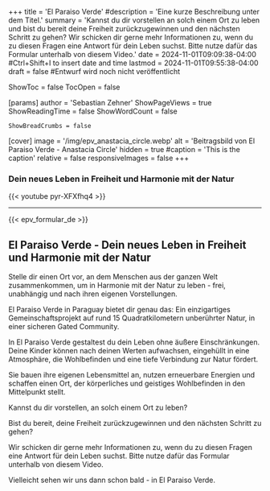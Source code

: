 +++
title = 'El Paraiso Verde'
#description = 'Eine kurze Beschreibung unter dem Titel.'
summary = 'Kannst du dir vorstellen an solch einem Ort zu leben und bist du bereit deine Freiheit zurückzugewinnen und den nächsten Schritt zu gehen? Wir schicken dir gerne mehr Informationen zu, wenn du zu diesen Fragen eine Antwort für dein Leben suchst. Bitte nutze dafür das Formular unterhalb von diesem Video.'
date = 2024-11-01T09:09:38-04:00 #Ctrl+Shift+I to insert date and time
lastmod = 2024-11-01T09:55:38-04:00
draft = false #Entwurf wird noch nicht veröffentlicht

ShowToc = false
TocOpen = false

[params]
    author = 'Sebastian Zehner'
    ShowPageViews = true
    ShowReadingTime = false
    ShowWordCount = false

    ShowBreadCrumbs = false

[cover]
    image = '/img/epv_anastacia_circle.webp'
    alt = 'Beitragsbild von El Paraiso Verde - Anastacia Circle'
    hidden = true
    #caption = 'This is the caption'
    relative = false
    responsiveImages = false
+++

### Dein neues Leben in Freiheit und Harmonie mit der Natur

{{< youtube pyr-XFXfhq4 >}}

---

{{< epv_formular_de >}}

## El Paraiso Verde - Dein neues Leben in Freiheit und Harmonie mit der Natur

Stelle dir einen Ort vor, an dem Menschen aus der ganzen Welt zusammenkommen, um in Harmonie mit der Natur zu leben - frei, unabhängig und nach ihren eigenen Vorstellungen.

El Paraiso Verde in Paraguay bietet dir genau das: Ein einzigartiges Gemeinschaftsprojekt auf rund 15 Quadratkilometern unberührter Natur, in einer sicheren Gated Community.

In El Paraiso Verde gestaltest du dein Leben ohne äußere Einschränkungen. Deine Kinder können nach deinen Werten aufwachsen, eingehüllt in eine Atmosphäre, die Wohlbefinden und eine tiefe Verbindung zur Natur fördert.

Sie bauen ihre eigenen Lebensmittel an, nutzen erneuerbare Energien und schaffen einen Ort, der körperliches und geistiges Wohlbefinden in den Mittelpunkt stellt.

Kannst du dir vorstellen, an solch einem Ort zu leben?

Bist du bereit, deine Freiheit zurückzugewinnen und den nächsten Schritt zu gehen?

Wir schicken dir gerne mehr Informationen zu, wenn du zu diesen Fragen eine Antwort für dein Leben suchst. Bitte nutze dafür das Formular unterhalb von diesem Video.

Vielleicht sehen wir uns dann schon bald - in El Paraiso Verde.

<!-- {{< chat testroom >}} -->
